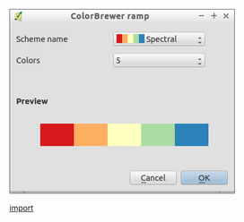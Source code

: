 ![](../images/QgsVectorColorBrewerColorRampV2Dialog-standalone.png)

[import](../gui/qgis-sample-QgsVectorColorBrewerColorRampV2Dialog.py)
